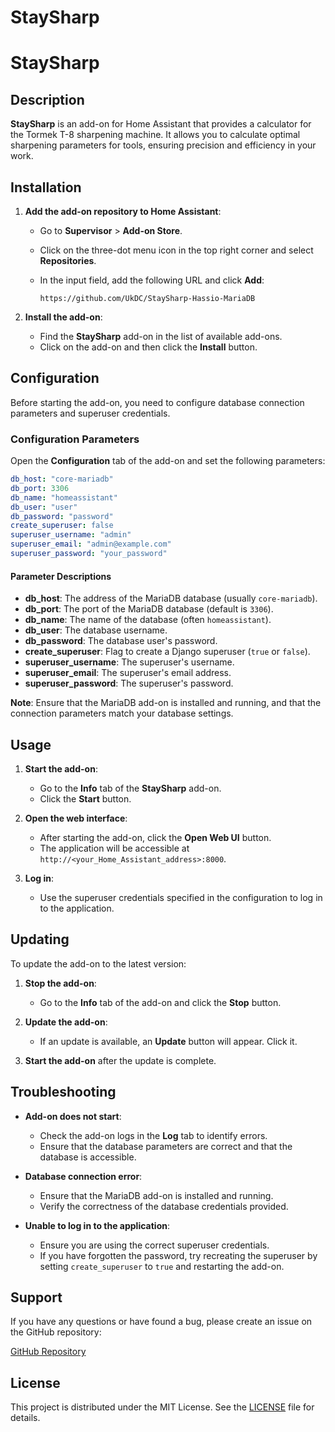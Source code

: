 # StaySharp



# StaySharp

## Description

**StaySharp** is an add-on for Home Assistant that provides a calculator for the Tormek T-8 sharpening machine. It allows you to calculate optimal sharpening parameters for tools, ensuring precision and efficiency in your work.

## Installation

1. **Add the add-on repository to Home Assistant**:

   - Go to **Supervisor** > **Add-on Store**.
   - Click on the three-dot menu icon in the top right corner and select **Repositories**.
   - In the input field, add the following URL and click **Add**:

     ```
     https://github.com/UkDC/StaySharp-Hassio-MariaDB
     ```

2. **Install the add-on**:

   - Find the **StaySharp** add-on in the list of available add-ons.
   - Click on the add-on and then click the **Install** button.

## Configuration

Before starting the add-on, you need to configure database connection parameters and superuser credentials.

### **Configuration Parameters**

Open the **Configuration** tab of the add-on and set the following parameters:

```yaml
db_host: "core-mariadb"
db_port: 3306
db_name: "homeassistant"
db_user: "user"
db_password: "password"
create_superuser: false
superuser_username: "admin"
superuser_email: "admin@example.com"
superuser_password: "your_password"
```

#### **Parameter Descriptions**

- **db_host**: The address of the MariaDB database (usually `core-mariadb`).
- **db_port**: The port of the MariaDB database (default is `3306`).
- **db_name**: The name of the database (often `homeassistant`).
- **db_user**: The database username.
- **db_password**: The database user's password.
- **create_superuser**: Flag to create a Django superuser (`true` or `false`).
- **superuser_username**: The superuser's username.
- **superuser_email**: The superuser's email address.
- **superuser_password**: The superuser's password.

**Note**: Ensure that the MariaDB add-on is installed and running, and that the connection parameters match your database settings.

## Usage

1. **Start the add-on**:

   - Go to the **Info** tab of the **StaySharp** add-on.
   - Click the **Start** button.

2. **Open the web interface**:

   - After starting the add-on, click the **Open Web UI** button.
   - The application will be accessible at `http://<your_Home_Assistant_address>:8000`.

3. **Log in**:

   - Use the superuser credentials specified in the configuration to log in to the application.

## Updating

To update the add-on to the latest version:

1. **Stop the add-on**:

   - Go to the **Info** tab of the add-on and click the **Stop** button.

2. **Update the add-on**:

   - If an update is available, an **Update** button will appear. Click it.

3. **Start the add-on** after the update is complete.

## Troubleshooting

- **Add-on does not start**:

  - Check the add-on logs in the **Log** tab to identify errors.
  - Ensure that the database parameters are correct and that the database is accessible.

- **Database connection error**:

  - Ensure that the MariaDB add-on is installed and running.
  - Verify the correctness of the database credentials provided.

- **Unable to log in to the application**:

  - Ensure you are using the correct superuser credentials.
  - If you have forgotten the password, try recreating the superuser by setting `create_superuser` to `true` and restarting the add-on.

## Support

If you have any questions or have found a bug, please create an issue on the GitHub repository:

[GitHub Repository](https://github.com/UkDC/StaySharp-Hassio-MariaDB)

## License

This project is distributed under the MIT License. See the [LICENSE](https://github.com/UkDC/StaySharp-Hassio-MariaDB/blob/main/LICENSE) file for details.


